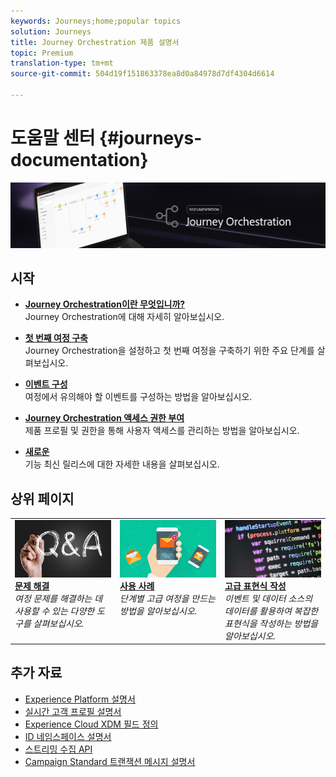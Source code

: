 ```yaml
---
keywords: Journeys;home;popular topics
solution: Journeys
title: Journey Orchestration 제품 설명서
topic: Premium
translation-type: tm+mt
source-git-commit: 504d19f151863378ea8d0a84978d7df4304d6614

---
```



# 도움말 센터 {#journeys-documentation}

![](using/assets/do-not-localize/bannerjourney.png)

## 시작

* **[Journey Orchestration이란 무엇입니까?](using/about/about-journey-orchestration.md)**<br/>Journey Orchestration에 대해 자세히 알아보십시오.

* **[첫 번째 여정 구축](using/about/get-started.md)**<br/>Journey Orchestration을 설정하고 첫 번째 여정을 구축하기 위한 주요 단계를 살펴보십시오.

* **[이벤트 구성](using/event/about-events.md#section_tbk_5qt_pgb)**<br/>여정에서 유의해야 할 이벤트를 구성하는 방법을 알아보십시오.

* **[Journey Orchestration 액세스 권한 부여](using/about/access-management.md)**<br/>제품 프로필 및 권한을 통해 사용자 액세스를 관리하는 방법을 알아보십시오.

* **[새로운](using/release-notes/release-notes.md)**<br/>기능 최신 릴리스에 대한 자세한 내용을 살펴보십시오.

## 상위 페이지

<table>
<tr>
    <td valign="top">
        <a href="using/about/troubleshooting.md">
       <img alt="개발자" src="using/assets/do-not-localize/FAQ.png" />
       </a>
    <div>
    <a href="using/about/troubleshooting.md"><strong>문제 해결</strong></a>
    </div>
    <em>여정 문제를 해결하는 데 사용할 수 있는 다양한 도구를 살펴보십시오.</em>
    <br>
  </td>
  <td valign="top">
    <a href="using/usecase/building-the-journey.md">
      <img alt="구축" src="using/assets/do-not-localize/design.png"/>
    </a>
    <div>
    <a href="using/usecase/building-the-journey.md"><strong>사용 사례</strong></a>
    </div>
    <em>단계별 고급 여정을 만드는 방법을 알아보십시오.</em>
    <br>
  </td>
  <td valign="top">
    <a href="using/expression/expressionadvanced.md">
      <img alt="조건" src="using/assets/do-not-localize/dev.png"/>
    </a>
    <div>
    <a href="using/expression/expressionadvanced.md"><strong>고급 표현식 작성</strong></a>
    </div>
    <em>이벤트 및 데이터 소스의 데이터를 활용하여 복잡한 표현식을 작성하는 방법을 알아보십시오. </em>
    <br>
  </td>
</tr>
</table>

## 추가 자료

* [Experience Platform 설명서](https://www.adobe.com/kr/experience-platform/documentation-and-developer-resources.html)
* [실시간 고객 프로필 설명서](https://docs.adobe.com/content/help/en/experience-platform/profile/home.html)
* [Experience Cloud XDM 필드 정의](https://docs.adobe.com/content/help/en/experience-platform/xdm/home.html)
* [ID 네임스페이스 설명서](https://docs.adobe.com/content/help/en/experience-platform/identity/home.html)
* [스트리밍 수집 API](https://docs.adobe.com/content/help/en/experience-platform/ingestion/streaming/overview.html)
* [Campaign Standard 트랜잭션 메시지 설명서](https://docs.adobe.com/content/help/ko/campaign-standard/using/communication-channels/transactional-messaging/about-transactional-messaging.html)
